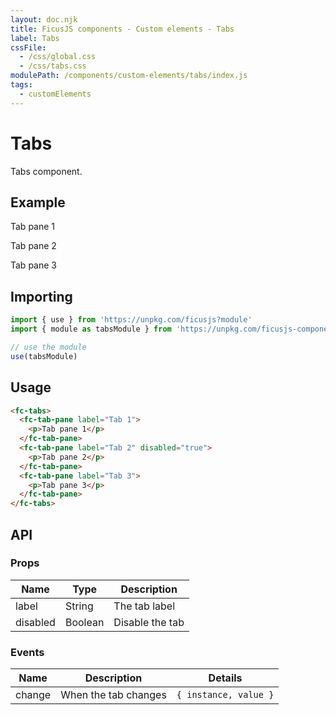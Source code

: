 ```yaml
---
layout: doc.njk
title: FicusJS components - Custom elements - Tabs
label: Tabs
cssFile:  
  - /css/global.css
  - /css/tabs.css
modulePath: /components/custom-elements/tabs/index.js
tags:
  - customElements
---
```

# Tabs

Tabs component.

## Example

<fc-tabs>
  <fc-tab-pane label="Tab 1">
    <p>Tab pane 1</p>
  </fc-tab-pane>
  <fc-tab-pane label="Tab 2" disabled="true">
    <p>Tab pane 2</p>
  </fc-tab-pane>
  <fc-tab-pane label="Tab 3">
    <p>Tab pane 3</p>
  </fc-tab-pane>
</fc-tabs>

## Importing

```js
import { use } from 'https://unpkg.com/ficusjs?module'
import { module as tabsModule } from 'https://unpkg.com/ficusjs-components@latest/components/custom-elements/tabs/index.js'

// use the module
use(tabsModule)
```

## Usage

```html
<fc-tabs>
  <fc-tab-pane label="Tab 1">
    <p>Tab pane 1</p>
  </fc-tab-pane>
  <fc-tab-pane label="Tab 2" disabled="true">
    <p>Tab pane 2</p>
  </fc-tab-pane>
  <fc-tab-pane label="Tab 3">
    <p>Tab pane 3</p>
  </fc-tab-pane>
</fc-tabs>
```

## API

### Props

| Name | Type | Description |
| --- | --- | --- |
| label | String | The tab label |
| disabled | Boolean | Disable the tab |

### Events

| Name | Description | Details |
| --- | --- | --- |
| change | When the tab changes | `{ instance, value }` |
